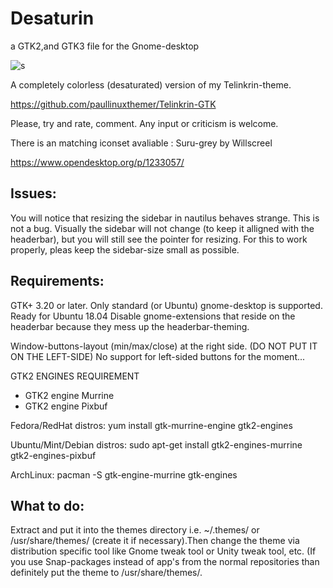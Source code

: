 # Desaturin

a GTK2,and GTK3 file for the Gnome-desktop

![s](https://cn.opendesktop.org/img/c/8/b/9/6281cb2203a84b65b8a285877202095297c7.jpg)




A completely colorless (desaturated) version of my Telinkrin-theme.

https://github.com/paullinuxthemer/Telinkrin-GTK

Please, try and rate, comment. Any input or criticism is welcome.

There is an matching iconset avaliable : Suru-grey by Willscreel

https://www.opendesktop.org/p/1233057/


## Issues:

You will notice that resizing the sidebar in nautilus behaves strange. This is not a bug. Visually the sidebar will not change (to keep it alligned with the headerbar), but you will still see the pointer for resizing. For this to work properly, pleas keep the sidebar-size small as possible.


## Requirements:

GTK+ 3.20 or later. Only standard (or Ubuntu) gnome-desktop is supported. Ready for Ubuntu 18.04
Disable gnome-extensions that reside on the headerbar because they mess up the headerbar-theming.

Window-buttons-layout (min/max/close) at the right side. (DO NOT PUT IT ON THE LEFT-SIDE)
No support for left-sided buttons for the moment...

GTK2 ENGINES REQUIREMENT

- GTK2 engine Murrine
- GTK2 engine Pixbuf

Fedora/RedHat distros:
yum install gtk-murrine-engine gtk2-engines

Ubuntu/Mint/Debian distros:
sudo apt-get install gtk2-engines-murrine gtk2-engines-pixbuf

ArchLinux:
pacman -S gtk-engine-murrine gtk-engines

## What to do:

Extract and put it into the themes directory i.e. ~/.themes/ or /usr/share/themes/ (create it if necessary).Then change the theme via distribution specific tool like Gnome tweak tool or Unity tweak tool, etc. (If you use Snap-packages instead of app's from the normal repositories than definitely put the theme to /usr/share/themes/.
